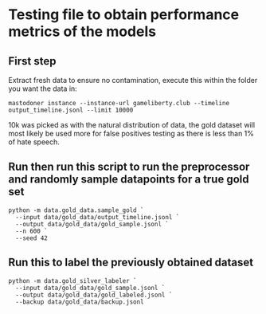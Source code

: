 # Testing file to obtain performance metrics of the models

## First step

Extract fresh data to ensure no contamination, execute this within the folder you want the data in:

```
mastodoner instance --instance-url gameliberty.club --timeline output_timeline.jsonl --limit 10000
```

10k was picked as with the natural distribution of data, the gold dataset will most likely be used more for false positives testing as
there is less than 1% of hate speech.

## Run then run this script to run the preprocessor and randomly sample datapoints for a true gold set

```
python -m data.gold_data.sample_gold `
  --input data/gold_data/output_timeline.jsonl `
  --output data/gold_data/gold_sample.jsonl `
  --n 600 `
  --seed 42
```

## Run this to label the previously obtained dataset
```
python -m data.gold_silver_labeler `
  --input data/gold_data/gold_sample.jsonl `
  --output data/gold_data/gold_labeled.jsonl `
  --backup data/gold_data/backup.jsonl
```
